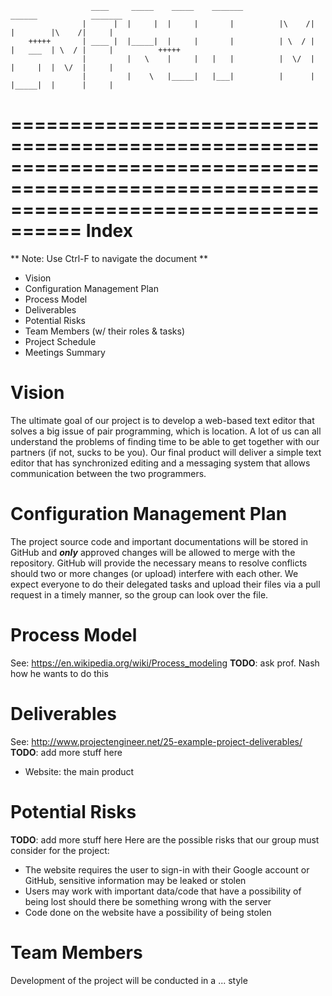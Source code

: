                       ____     _____    _____    _______                   ______            _______
                    |      |  |     |  |     |       |          |\    /|  |        |\    /|     |
        +++++       | ____ |  |_____|  |     |       |          | \  / |  |   ___  | \  / |     |          +++++
                    |         |   \    |     |   |   |          |  \/  |  |     |  |  \/  |     |
                    |         |    \   |_____|   |___|          |      |  |_____|  |      |     |
========================================================================================================================================
Index
=====
** Note: Use Ctrl-F to navigate the document **
- Vision
- Configuration Management Plan
- Process Model
- Deliverables
- Potential Risks
- Team Members (w/ their roles & tasks)
- Project Schedule
- Meetings Summary

Vision
======
The ultimate goal of our project is to develop a web-based text editor that solves a big issue of pair programming, which is location. A lot of us can all understand the problems of finding time to be able to get together with our partners (if not, sucks to be you). Our final product will deliver a simple text editor that has synchronized editing and a messaging system that allows communication between the two programmers.

Configuration Management Plan
=============================
The project source code and important documentations will be stored in GitHub and ***only*** approved changes will be allowed to merge with the repository. GitHub will provide the necessary means to resolve conflicts should two or more changes (or upload) interfere with each other. We expect everyone to do their delegated tasks and upload their files via a pull request in a timely manner, so the group can look over the file.

Process Model
=============
See: https://en.wikipedia.org/wiki/Process_modeling
**TODO**: ask prof. Nash how he wants to do this

Deliverables
============
See: http://www.projectengineer.net/25-example-project-deliverables/
**TODO**: add more stuff here
- Website: the main product

Potential Risks
===============
**TODO**: add more stuff here
Here are the possible risks that our group must consider for the project:
- The website requires the user to sign-in with their Google account or GitHub, sensitive information may be leaked or stolen
- Users may work with important data/code that have a possibility of being lost should there be something wrong with the server
- Code done on the website have a possibility of being stolen

Team Members
============
Development of the project will be conducted in a ... style
